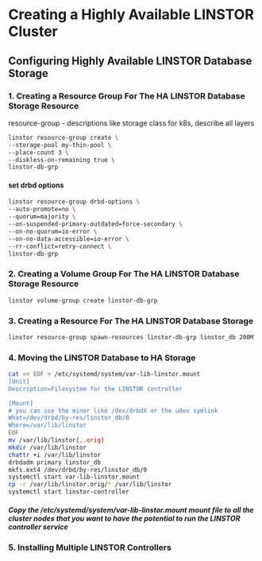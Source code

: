 # Creating a Highly Available LINSTOR Cluster
## Configuring Highly Available LINSTOR Database Storage
### 1. Creating a Resource Group For The HA LINSTOR Database Storage Resource
resource-group - descriptions like storage class for k8s, describe all layers
```bash
linstor resource-group create \
--storage-pool my-thin-pool \
--place-count 3 \
--diskless-on-remaining true \
linstor-db-grp
```
#### set drbd options
```bash
linstor resource-group drbd-options \
--auto-promote=no \
--quorum=majority \
--on-suspended-primary-outdated=force-secondary \
--on-no-quorum=io-error \
--on-no-data-accessible=io-error \
--rr-conflict=retry-connect \
linstor-db-grp
```
### 2. Creating a Volume Group For The HA LINSTOR Database Storage Resource
```bash
linstor volume-group create linstor-db-grp
```
### 3. Creating a Resource For The HA LINSTOR Database Storage
```bash
linstor resource-group spawn-resources linstor-db-grp linstor_db 200M
```
### 4. Moving the LINSTOR Database to HA Storage
```bash
cat << EOF > /etc/systemd/system/var-lib-linstor.mount
[Unit]
Description=Filesystem for the LINSTOR controller

[Mount]
# you can use the minor like /dev/drbdX or the udev symlink
What=/dev/drbd/by-res/linstor_db/0
Where=/var/lib/linstor
EOF
mv /var/lib/linstor{,.orig}
mkdir /var/lib/linstor
chattr +i /var/lib/linstor
drbdadm primary linstor_db
mkfs.ext4 /dev/drbd/by-res/linstor_db/0
systemctl start var-lib-linstor.mount
cp -r /var/lib/linstor.orig/* /var/lib/linstor
systemctl start linstor-controller
```
##### Copy the /etc/systemd/system/var-lib-linstor.mount mount file to all the cluster nodes that you want to have the potential to run the LINSTOR controller service 
### 5. Installing Multiple LINSTOR Controllers
